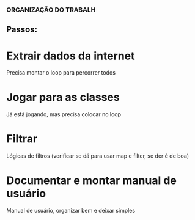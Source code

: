 ### ORGANIZAÇÃO DO TRABALH

## Passos:

# Extrair dados da internet
  Precisa montar o loop para percorrer todos

# Jogar para as classes
  Já está jogando, mas precisa colocar no loop

# Filtrar
  Lógicas de filtros (verificar se dá para usar map e filter, se der é de boa)

# Documentar e montar manual de usuário
  Manual de usuário, organizar bem e deixar simples
